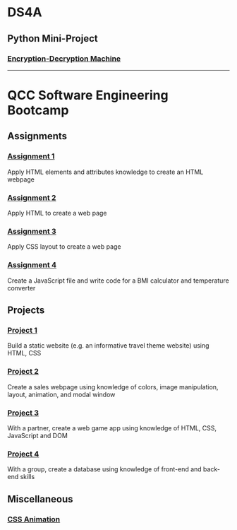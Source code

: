 # DS4A

## Python Mini-Project
### [Encryption-Decryption Machine](https://gist.github.com/perkinsgianni/2edd65f0a164d655068bf0783f013471)

-------

# QCC Software Engineering Bootcamp

## Assignments

### [Assignment 1](https://perkinsgianni.github.io/Assignment1.html)
Apply HTML elements and attributes knowledge to create an HTML webpage

### [Assignment 2](https://github.com/perkinsgianni/QCCBootcamp.git/Assignment2.html)
Apply HTML to create a web page

### [Assignment 3](https://perkinsgianni.github.io/Assignment3.html)
Apply CSS layout to create a web page

### [Assignment 4](https://perkinsgianni.github.io/Assignment4.html)
Create a JavaScript file and write code for a BMI calculator and temperature converter

## Projects

### [Project 1](https://perkinsgianni.github.io/Project1/)
Build a static website (e.g. an informative travel theme website) using HTML, CSS

### [Project 2](https://perkinsgianni.github.io/Project2/SalesWebpage.html)
Create a sales webpage using knowledge of colors, image manipulation, layout, animation, and modal window

### [Project 3](https://perkinsgianni.github.io/Project3/project3.html)
With a partner, create a web game app using knowledge of HTML, CSS, JavaScript and DOM

### [Project 4](https://github.com/perkinsgianni/boi#readme)
With a group, create a database using knowledge of front-end and back-end skills

## Miscellaneous

### [CSS Animation](https://perkinsgianni.github.io/CSSanimation.html)
